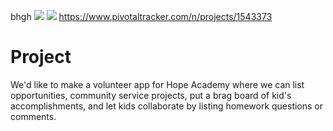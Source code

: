 bhgh
<a href="https://codeclimate.com/github/dianhua1560/bhgh">
<img src="https://codeclimate.com/github/dianhua1560/bhgh/badges/gpa.svg" /></a>
<img src="https://travis-ci.org/dianhua1560/bhgh.svg?branch=master"/>
https://www.pivotaltracker.com/n/projects/1543373

# Project
We'd like to make a volunteer app for Hope Academy where we can list opportunities, community service projects, put a brag board of kid's accomplishments, and let kids collaborate by listing homework questions or comments.